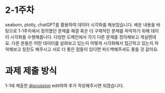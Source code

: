 # 2-1주차

seaborn, plotly, chatGPT를 활용하여 데이터 시각화를 해보았습니다. 배운 내용을 바탕으로 1-1주차에서 정의했던 문제를 해결 혹은 더 구체적인 문제를 파악하기 위해 데이터 시각화를 수행해봅니다. 다양한 도메인에서 각기 다른 문제를 정의해보고 계실텐데요. 다른 분들은 어떤 데이터를 살펴보고 있는지 어떻게 시각화해서 접근하고 있는지 파악해보고 칭찬도 해주시고 서로 더 좋은 점들이 있다면 피드백해주셔도 좋을 것 같아요. 


# 과제 제출 방식

1-1에 제출한 [discussion](https://github.com/Kim-jy0819/wanted-pre-onboarding-challenge-data/discussions/categories/2023%EB%85%84-11%EC%9B%94-%ED%94%84%EB%A6%AC%EC%98%A8%EB%B3%B4%EB%94%A9-%EB%8D%B0%EC%9D%B4%ED%84%B0-%EC%B1%8C%EB%A6%B0%EC%A7%80) edit하여 추가 작성해주시면 되겠습니다.
